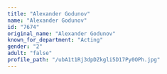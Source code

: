 ```yaml
---
title: "Alexander Godunov"
name: "Alexander Godunov"
id: "7674"
original_name: "Alexander Godunov"
known_for_department: "Acting"
gender: "2"
adult: "false"
profile_path: "/ubA1t1Rj3dpDZkgli5D17Py0OPh.jpg"
---
```


